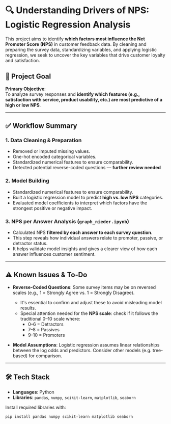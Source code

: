 # 🔍 Understanding Drivers of NPS: Logistic Regression Analysis

This project aims to identify **which factors most influence the Net Promoter Score (NPS)** in customer feedback data. By cleaning and preparing the survey data, standardizing variables, and applying logistic regression, we seek to uncover the key variables that drive customer loyalty and satisfaction.


## 🎯 Project Goal

**Primary Objective**:  
To analyze survey responses and **identify which features (e.g., satisfaction with service, product usability, etc.) are most predictive of a high or low NPS**.

---

## ✅ Workflow Summary

### 1. Data Cleaning & Preparation 
- Removed or imputed missing values.
- One-hot encoded categorical variables.
- Standardized numerical features to ensure comparability.
- Detected potential reverse-coded questions — **further review needed** 
### 2. Model Building 
- Standardized numerical features to ensure comparability.
- Built a logistic regression model to predict **high vs. low NPS** categories.
- Evaluated model coefficients to interpret which factors have the strongest positive or negative impact.

### 3. NPS per Answer Analysis (`graph_nieder.ipynb`)
- Calculated NPS **filtered by each answer to each survey question**.
- This step reveals how individual answers relate to promoter, passive, or detractor status.
- It helps validate model insights and gives a clearer view of how each answer influences customer sentiment.
---

## ⚠️ Known Issues & To-Do

- **Reverse-Coded Questions**: Some survey items may be on reversed scales (e.g., 1 = Strongly Agree vs. 1 = Strongly Disagree).
  - It's essential to confirm and adjust these to avoid misleading model results.
  - Special attention needed for the **NPS scale**: check if it follows the traditional 0–10 scale where:
    - 0–6 = Detractors
    - 7–8 = Passives
    - 9–10 = Promoters

- **Model Assumptions**: Logistic regression assumes linear relationships between the log odds and predictors. Consider other models (e.g. tree-based) for comparison.

---

## 🛠️ Tech Stack

- **Languages**: Python
- **Libraries**: `pandas`, `numpy`, `scikit-learn`, `matplotlib`, `seaborn`

Install required libraries with:

```bash
pip install pandas numpy scikit-learn matplotlib seaborn
